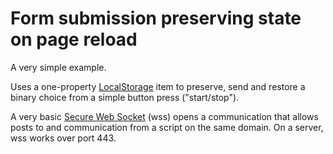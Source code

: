 # Form submission preserving state on page reload

A very simple example.

Uses a one-property [LocalStorage](https://javascript.info/localstorage "Guide to LocalStorage on JavaScript.info") item to preserve, send and restore a binary choice from a simple button press ("start/stop").

A very basic [Secure Web Socket](https://devcenter.heroku.com/articles/websocket-security "Article on Web Socket security") (wss) opens a communication that allows posts to and communication from a script on the same domain. On a server, wss works over port 443.
